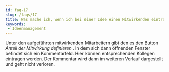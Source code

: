 ```yaml
---
id: faq-17
slug: /faqs/17
title: Was mache ich, wenn ich bei einer Idee einen Mitwirkenden eintragen möchte, der nicht in der Auswahlliste verohanden ist, weil es sich zum Beispiel um einen externe Person handelt
keywords:
 - Ideenmanagement
---
```

Unter den aufgeführten mitwirkenden Mitarbeitern gibt den es den Button *Anteil der Mitwirkung definieren* . In dem sich dann öffnenden Fenster befindet sich ein Kommentarfeld. Hier können entsprechenden Kollegen eintragen werden. Der Kommentar wird dann im weiteren Verlauf dargestellt und geht nicht verloren.